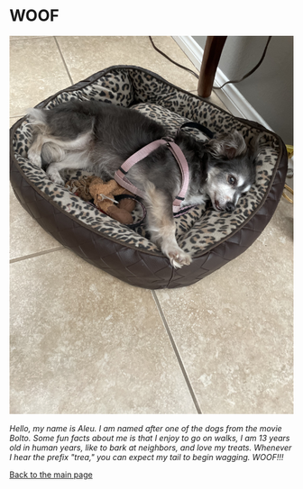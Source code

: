 # WOOF


![Aleu](/dog.jpg)

*Hello, my name is Aleu. I am named after one of the dogs from the movie Bolto. Some fun facts about me is that I enjoy to go on walks, I am 13 years old in human years, like to bark at neighbors, and love my treats. Whenever I hear the prefix "trea," you can expect my tail to begin wagging. WOOF!!!*

[Back to the main page](index.md)